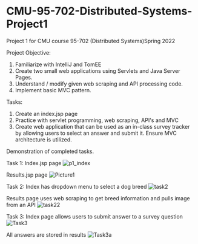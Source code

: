# CMU-95-702-Distributed-Systems-Project1
Project 1 for CMU course 95-702 (Distributed Systems)Spring 2022

Project Objective:
1. Familiarize with IntelliJ and TomEE
2. Create two small web applications using Servlets and Java Server Pages.
3. Understand / modify given web scraping and API processing code.
4. Implement basic MVC pattern.

Tasks: 
1. Create an index.jsp page
2. Practice with servlet programming, web scraping, API's and MVC
3. Create web application that can be used as an in-class survey tracker by allowing users to select an answer and submit it. Ensure MVC architecture is utilized. 

Demonstration of completed tasks.

Task 1:
Index.jsp page
![p1_index](https://user-images.githubusercontent.com/114946651/193722146-48b9638d-8367-4303-a2db-d92c962c5056.png)

Results.jsp page
![Picture1](https://user-images.githubusercontent.com/114946651/193722224-6bcf377a-260a-4cb6-83af-d1da36f30bd6.png)


Task 2:
Index has dropdown menu to select a dog breed
![task2](https://user-images.githubusercontent.com/114946651/193723214-bc989eb8-a61f-4519-8bba-323b75af4d11.png)

Results page uses web scraping to get breed information and pulls image from an API
![task22](https://user-images.githubusercontent.com/114946651/193723275-e5505d2a-8fc9-4138-8d04-a4dce05e91f5.png)

Task 3:
Index page allows users to submit answer to a survey question
![Task3](https://user-images.githubusercontent.com/114946651/193723851-82d8fb55-74fe-4952-b0e2-eacbcc466e68.png)

All answers are stored in results 
![Task3a](https://user-images.githubusercontent.com/114946651/193723972-eadd9056-9f19-454f-9b02-e3691b57f7fe.png)
